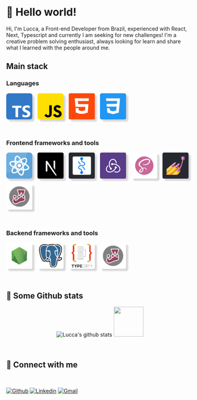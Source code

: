 # 👋 Hello world!

Hi, I'm Lucca, a Front-end Developer from Brazil, experienced with React, Next, Typescript and currently I am seeking for new challenges! I'm a creative problem solving enthusiast, always looking for learn and share what I learned with the people around me.

## Main stack

### Languages

<div>
   <img width="80" height="80" src="/assets/ts.png" alt="Typescript logo"/>
   <img width="80" height="80" src="/assets/js.png" alt="javascript logo"/>
   <img width="80" height="80" src="/assets/HTML.png" alt="HTML logo"/>
   <img width="80" height="80" src="/assets/CSS.png" alt="CSS logo"/>
</div>

<br>

### Frontend frameworks and tools

<div>
<img width="80" height="80" src="/assets/react.png" alt="React logo"/>
<img width="80" height="80" src="/assets/next.png" alt="Next.js logo"/>
<img width="80" height="80" src="/assets/recoil.png" alt="Recoil logo"/>
<img width="80" height="80" src="/assets/redux.png" alt="Redux logo"/>
<img width="80" height="80" src="/assets/sass.png" alt="SASS logo"/>
<img width="80" height="80" src="/assets/styled.png" alt="Styled Components logo"/>
<img width="80" height="80" src="/assets/jest.png" alt="Jest logo"/>
</div>

<br>

### Backend frameworks and tools

<div>
<img width="80" height="80" src="/assets/nodejs.png" alt="Node.Js logo"/>
<img width="80" height="80" src="/assets/postgres.png" alt="Postgresql logo"/>
<img width="80" height="80" src="/assets/typeorm.png" alt="Typeorm logo"/>
<img width="80" height="80" src="/assets/jest.png" alt="Jest logo"/>
</div>

<br>

## 📝 Some Github stats

<div align="center">

![Lucca's github stats](https://github-readme-stats.vercel.app/api?username=radaelilucca&show_icons=true&hide_border=false&theme=tokyonight&hide_title=true) <img width="80" height="80" src="https://media.giphy.com/media/LmNwrBhejkK9EFP504/giphy.gif" height=165px>

</div>

<br>

## 🤙 Connect with me

<br>

[![Github](https://img.shields.io/badge/-Github-41414d?style=for-the-badge&logo=Github&logoColor=white)](https://github.com/radaelilucca)
[![Linkedin](https://img.shields.io/badge/-LinkedIn-blue?style=for-the-badge&logo=Linkedin&logoColor=white)](https://www.linkedin.com/in/luccaradaeli/)
[![Gmail](https://img.shields.io/badge/-Gmail-c14438?style=for-the-badge&logo=Gmail&logoColor=white)](mailto:luccaradaeli@gmail.com)

</div>
